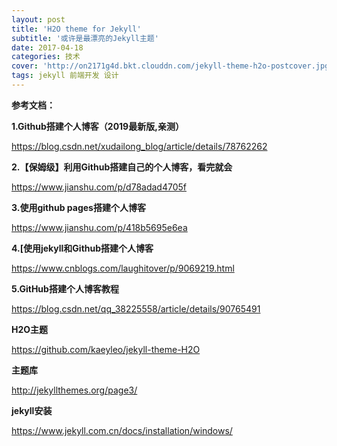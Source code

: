 ```yaml
---
layout: post
title: 'H2O theme for Jekyll'
subtitle: '或许是最漂亮的Jekyll主题'
date: 2017-04-18
categories: 技术
cover: 'http://on2171g4d.bkt.clouddn.com/jekyll-theme-h2o-postcover.jpg'
tags: jekyll 前端开发 设计
---
```


**参考文档：**

**1.Github搭建个人博客（2019最新版,亲测）**

https://blog.csdn.net/xudailong_blog/article/details/78762262

**2.【保姆级】利用Github搭建自己的个人博客，看完就会**

https://www.jianshu.com/p/d78adad4705f

**3.使用github pages搭建个人博客**

https://www.jianshu.com/p/418b5695e6ea

**4.[使用jekyll和Github搭建个人博客**

https://www.cnblogs.com/laughitover/p/9069219.html

**5.GitHub搭建个人博客教程**

https://blog.csdn.net/qq_38225558/article/details/90765491

**H2O主题**

https://github.com/kaeyleo/jekyll-theme-H2O

**主题库**

http://jekyllthemes.org/page3/

**jekyll安装**

https://www.jekyll.com.cn/docs/installation/windows/
